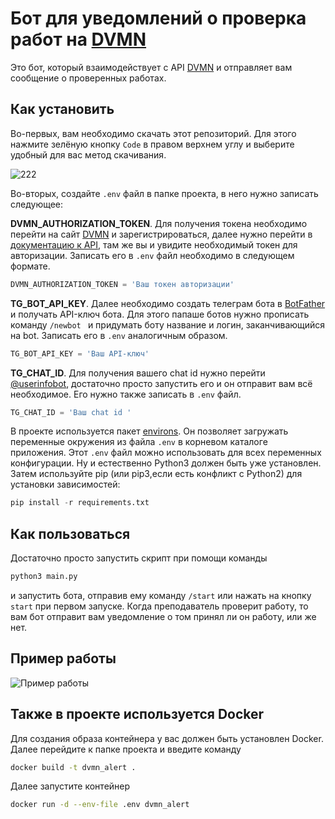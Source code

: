 # Бот для уведомлений о проверка работ на [DVMN](https://dvmn.org/)
 Это бот, который взаимодействует с API [DVMN](https://dvmn.org/) и отправляет вам сообщение о проверенных работах.
 
 ## Как установить 
 Во-первых, вам необходимо скачать этот репозиторий. Для этого нажмите зелёную кнопку ```Code``` в правом верхнем углу и выберите удобный для вас метод скачивания.
 
 
![222](https://user-images.githubusercontent.com/83189636/203256004-5cc0e83e-36e8-4e0d-b6e7-86a8b81aef39.gif)

Во-вторых, создайте ```.env``` файл в папке проекта, в него нужно записать следующее:

**DVMN_AUTHORIZATION_TOKEN**. Для получения токена необходимо перейти на сайт [DVMN](https://dvmn.org/) и зарегистрироваться, далее нужно перейти в [документацию к API](https://dvmn.org/api/docs/), там же вы и увидите необходимый токен для авторизации. Записать его в ```.env``` файл необходимо в следующем формате.
```python
DVMN_AUTHORIZATION_TOKEN = 'Ваш токен авторизации'
```

**TG_BOT_API_KEY**. Далее необходимо создать телеграм бота в [BotFather](https://telegram.me/BotFather) и получать API-ключ бота. Для этого папаше ботов нужно прописать команду ```/newbot ``` и придумать боту название и логин, заканчивающийся на bot. Записать его в ```.env``` аналогичным образом.
```python
TG_BOT_API_KEY = 'Ваш API-ключ'
```

**TG_CHAT_ID**. Для получения вашего chat id нужно перейти [@userinfobot](https://telegram.me/userinfobot), достаточно просто запустить его и он отправит вам всё необходимое. Его нужно также записать в ```.env``` файл.
```python
TG_CHAT_ID = 'Ваш chat id '
```
В проекте используется пакет [environs](https://pypi.org/project/environs/). Он позволяет загружать переменные окружения из файла ```.env``` в корневом каталоге приложения.
Этот ```.env``` файл можно использовать для всех переменных конфигурации.
Ну и естественно Python3 должен быть уже установлен. Затем используйте pip (или pip3,если есть конфликт с Python2) для установки зависимостей:
```python
pip install -r requirements.txt
```

## Как пользоваться 
Достаточно просто запустить скрипт при помощи команды 
```bash 
python3 main.py
```
и запустить бота, отправив ему команду ```/start``` или нажать на кнопку ```start``` при первом запуске. Когда преподаватель проверит работу, то вам бот отправит вам уведомление о том принял ли он работу, или же нет.

## Пример работы
                                      
![Пример работы](https://user-images.githubusercontent.com/83189636/203260311-34270671-3676-4a0e-8b26-ffec401cd819.gif)

## Также в проекте используется Docker
Для создания образа контейнера у вас должен быть установлен Docker.
Далее перейдите к папке проекта и введите команду 
```bash
docker build -t dvmn_alert .
```
Далее запустите контейнер
```bash 
docker run -d --env-file .env dvmn_alert
```
